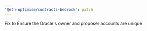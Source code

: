 ```yaml
---
'@eth-optimism/contracts-bedrock': patch
---
```


Fix to Ensure the Oracle's owner and proposer accounts are unique
